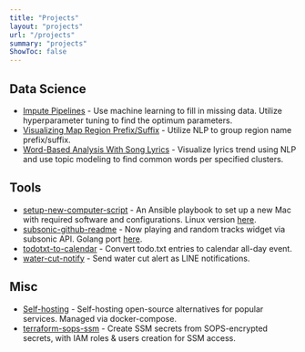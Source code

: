 ```yaml
---
title: "Projects"
layout: "projects"
url: "/projects"
summary: "projects"
ShowToc: false
---
```


## Data Science

- [Impute Pipelines](https://www.karnwong.me/posts/2020-05-22-impute-pipelines/) - Use machine learning to fill in missing data. Utilize hyperparameter tuning to find the optimum parameters.
- [Visualizing Map Region Prefix/Suffix](https://www.karnwong.me/posts/2020-09-03-visualizing-map-region-prefix-suffix/) - Utilize NLP to group region name prefix/suffix.
- [Word-Based Analysis With Song Lyrics](https://www.karnwong.me/posts/2020-04-15-word-based-analysis-with-song-lyrics/) - Visualize lyrics trend using NLP and use topic modeling to find common words per specified clusters.

## Tools

- [setup-new-computer-script](https://github.com/devbaygroup/setup-new-computer-script) - An Ansible playbook to set up a new Mac with required software and configurations. Linux version [here](https://github.com/devbaygroup/setup-ubuntu).
- [subsonic-github-readme](https://github.com/devbaygroup/subsonic-github-readme) - Now playing and random tracks widget via subsonic API. Golang port [here](https://github.com/kahnwong/subsonic-github-readme-golang).
- [todotxt-to-calendar](https://github.com/devbaygroup/todotxt-to-calendar) - Convert todo.txt entries to calendar all-day event.
- [water-cut-notify](https://github.com/devbaygroup/water-cut-notify) - Send water cut alert as LINE notifications.

## Misc

- [Self-hosting](https://github.com/kahnwong/self-hosted) - Self-hosting open-source alternatives for popular services. Managed via docker-compose.
- [terraform-sops-ssm](https://github.com/kahnwong/terraform-sops-ssm) - Create SSM secrets from SOPS-encrypted secrets, with IAM roles & users creation for SSM access.
